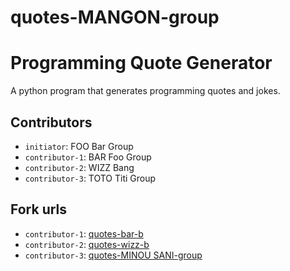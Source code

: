 # quotes-MANGON-group

# Programming Quote Generator

A python program that generates programming quotes and jokes.

## Contributors
- `initiator`: FOO Bar Group 
- `contributor-1`: BAR Foo Group 
- `contributor-2`: WIZZ Bang 
- `contributor-3`: TOTO Titi Group 

## Fork urls
- `contributor-1`: [quotes-bar-b](url-1)
- `contributor-2`: [quotes-wizz-b](url-2)
- `contributor-3`: [quotes-MINOU SANI-group](https://github.com/DjyBy17/quotes-MINOU-SANI-group/edit/main/README.md)
